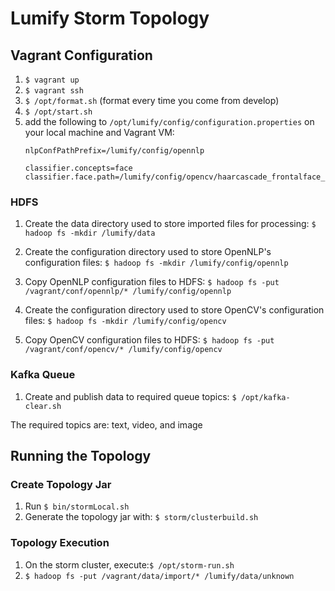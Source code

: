 # Lumify Storm Topology

## Vagrant Configuration
1. ```$ vagrant up```
2. ```$ vagrant ssh```
3. ```$ /opt/format.sh``` (format every time you come from develop)
4. ```$ /opt/start.sh```
5. add the following to ```/opt/lumify/config/configuration.properties``` on your local machine and Vagrant VM:
	```
	nlpConfPathPrefix=/lumify/config/opennlp
	
	classifier.concepts=face
	classifier.face.path=/lumify/config/opencv/haarcascade_frontalface_alt.xml
	```

### HDFS

1. Create the data directory used to store imported files for processing:
`$ hadoop fs -mkdir /lumify/data`

2. Create the configuration directory used to store OpenNLP's configuration files:
`$ hadoop fs -mkdir /lumify/config/opennlp`

3. Copy OpenNLP configuration files to HDFS:
`$ hadoop fs -put /vagrant/conf/opennlp/* /lumify/config/opennlp`

4. Create the configuration directory used to store OpenCV's configuration files:
`$ hadoop fs -mkdir /lumify/config/opencv`

5. Copy OpenCV configuration files to HDFS:
`$ hadoop fs -put /vagrant/conf/opencv/* /lumify/config/opencv`

### Kafka Queue

1. Create and publish data to required queue topics:
`$ /opt/kafka-clear.sh`

The required topics are: text, video, and image

## Running the Topology

### Create Topology Jar
1. Run `$ bin/stormLocal.sh`
2. Generate the topology jar with: `$ storm/clusterbuild.sh`

### Topology Execution 
1. On the storm cluster, execute:`$ /opt/storm-run.sh`
2. `$ hadoop fs -put /vagrant/data/import/* /lumify/data/unknown`

